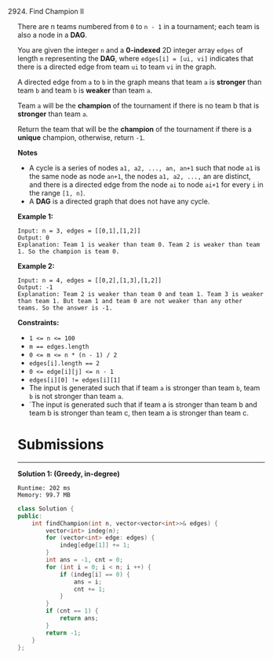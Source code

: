 2924. Find Champion II

There are n teams numbered from `0` to `n - 1` in a tournament; each team is also a node in a **DAG**.

You are given the integer `n` and a **0-indexed** 2D integer array `edges` of length `m` representing the **DAG**, where `edges[i] = [ui, vi]` indicates that there is a directed edge from team `ui` to team `vi` in the graph.

A directed edge from `a` to `b` in the graph means that team `a` is **stronger** than team `b` and team `b` is **weaker** than team `a`.

Team `a` will be the **champion** of the tournament if there is no team b that is **stronger** than team `a`.

Return the team that will be the **champion** of the tournament if there is a **unique** champion, otherwise, return `-1`.

**Notes**

* A cycle is a series of nodes `a1, a2, ..., an, an+1` such that node `a1` is the same node as node `an+1`, the nodes `a1, a2, ...,` an are distinct, and there is a directed edge from the node `ai` to node `ai+1` for every `i` in the range `[1, n]`.
* A **DAG** is a directed graph that does not have any cycle.
 

**Example 1:**


```
Input: n = 3, edges = [[0,1],[1,2]]
Output: 0
Explanation: Team 1 is weaker than team 0. Team 2 is weaker than team 1. So the champion is team 0.
```

**Example 2:**


```
Input: n = 4, edges = [[0,2],[1,3],[1,2]]
Output: -1
Explanation: Team 2 is weaker than team 0 and team 1. Team 3 is weaker than team 1. But team 1 and team 0 are not weaker than any other teams. So the answer is -1.
```

**Constraints:**

* `1 <= n <= 100`
* `m == edges.length`
* `0 <= m <= n * (n - 1) / 2`
* `edges[i].length == 2`
* `0 <= edge[i][j] <= n - 1`
* `edges[i][0] != edges[i][1]`
* The input is generated such that if team `a` is stronger than team `b`, team `b` is not stronger than team `a`.
* `The input is generated such that if team a is stronger than team b and team b is stronger than team c, then team a is stronger than team c.

# Submissions
---
**Solution 1: (Greedy, in-degree)**
```
Runtime: 202 ms
Memory: 99.7 MB
```
```c++
class Solution {
public:
    int findChampion(int n, vector<vector<int>>& edges) {
        vector<int> indeg(n);
        for (vector<int> edge: edges) {
            indeg[edge[1]] += 1;
        }
        int ans = -1, cnt = 0;
        for (int i = 0; i < n; i ++) {
            if (indeg[i] == 0) {
                ans = i;
                cnt += 1;
            }
        }
        if (cnt == 1) {
            return ans;
        }
        return -1;
    }
};
```
